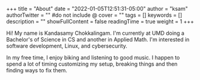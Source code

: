+++
title = "About"
date = "2022-01-05T12:51:31-05:00"
author = "ksam"
authorTwitter = "" #do not include @
cover = ""
tags = []
keywords = []
description = ""
showFullContent = false
readingTime = true
weight = 1
+++

Hi! My name is Kandasamy Chokkalingam. I'm currently at UMD doing a Bachelor's of Science in CS and another in Applied Math. I'm interested in software development, Linux, and cybersecurity.

In my free time, I enjoy biking and listening to good music. I happen to spend a lot of timing customizing my setup, breaking things and then finding ways to fix them.
